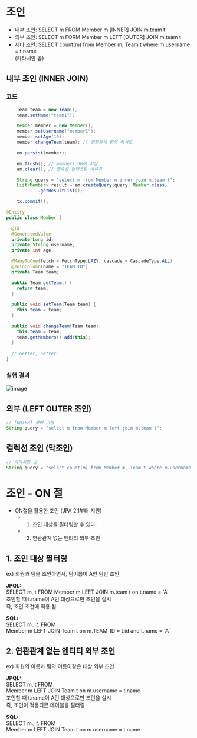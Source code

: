 # 조인

- 내부 조인: SELECT m FROM Member m [INNER] JOIN m.team t
- 외부 조인: SELECT m FORM Member m LEFT [OUTER] JOIN m.team t
- 세타 조인: SELECT count(m) from Member m, Team t where m.username = t.name   
  (카타시안 곱)

## 내부 조인 (INNER JOIN)

### 코드

```java
    Team team = new Team();
    team.setName("team1");

    Member member = new Member();
    member.setUsername("member1");
    member.setAge(10);
    member.changeTeam(team); // 연관관계 편의 메서드

    em.persist(member);

    em.flush(); // member1 DB에 저장
    em.clear(); // 영속성 컨텍스트 비우기

    String query = "select m from Member m inner join m.team t";
    List<Member> result = em.createQuery(query, Member.class)
            .getResultList();

    tx.commit();
```

```java
@Entity
public class Member {

  @Id
  @GeneratedValue
  private Long id;
  private String username;
  private int age;

  @ManyToOne(fetch = FetchType.LAZY, cascade = CascadeType.ALL)
  @JoinColumn(name = "TEAM_ID")
  private Team team;

  public Team getTeam() {
    return team;
  }

  public void setTeam(Team team) {
    this.team = team;
  }

  public void changeTeam(Team team){
    this.team = team;
    team.getMembers().add(this);
  }
  
  // Getter, Setter
}
```

### 실행 결과

![image](https://github.com/user-attachments/assets/1e445158-13b9-41f3-9b5d-beaeef39e57e)

## 외부 (LEFT OUTER 조인)
```java
// [OUTER] 생략 가능
String query = "select m from Member m left join m.team t";
```

## 컬렉션 조인 (막조인)
```java
// 카타시안 곱
String query = "select count(m) from Member m, Team t where m.username = t.name "
```

# 조인 - ON 절

- ON절을 활용한 조인 (JPA 2.1부터 지원)
  - 1. 조인 대상을 필터링할 수 있다.
  - 2. 연관관계 없는 엔티티 외부 조인

## 1. 조인 대상 필터링

ex) 회원과 팀을 조인하면서, 팀이름이 A인 팀만 조인

**JPQL:**   
SELECT m, t FROM Member m LEFT JOIN m.team t on t.name = 'A'      
조인할 때 t.name이 A인 대상으로만 조인을 실시      
즉, 조인 조건에 적용 됨  

**SQL:**   
SELECT m.*, t.* FROM   
Member m LEFT JOIN Team t on m.TEAM_ID = t.id and t.name = 'A'   

## 2. 연관관계 없는 엔티티 외부 조인

ex) 회원의 이름과 팀의 이름이같은 대상 외부 조인

**JPQL:**   
SELECT m, t FROM   
Member m LEFT JOIN Team t on m.username = t.name         
조인할 때 t.name이 A인 대상으로만 조인을 실시   
즉, 조인이 적용되믄 테이블을 필터링

**SQL:**   
SELECT m.*, t.* FROM   
Member m LEFT JOIN Team t on m.username = t.name   







